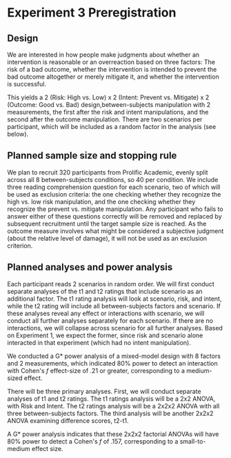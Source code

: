 # Experiment 3 Preregistration


## Design

We are interested in how people make judgments about whether an intervention is reasonable or an overreaction based on three factors: The risk of a bad outcome, whether the intervention is intended to prevent the bad outcome altogether or merely mitigate it, and whether the intervention is successful.

This yields a 2 (Risk: High vs. Low) x 2 (Intent: Prevent vs. Mitigate) x 2 (Outcome: Good vs. Bad) design,between-subjects manipulation with 2 measurements, the first after the risk and intent manipulations, and the second after the outcome manipulation. There are two scenarios per participant, which will be included as a random factor in the analysis (see below).


## Planned sample size and stopping rule

We plan to recruit 320 participants from Prolific Academic, evenly split across all 8 between-subjects conditions, so 40 per condition. We include three reading comprehension question for each scenario, two of which will be used as exclusion criteria: the one checking whether they recognize the high vs. low risk manipulation, and the one checking whether they recognize the prevent vs. mitigate manipulation. Any participant who fails to answer either of these questions correctly will be removed and replaced by subsequent recruitment until the target sample size is reached. As the outcome measure involves what might be considered a subjective judgment (about the relative level of damage), it will not be used as an exclusion criterion.

## Planned analyses and power analysis 

Each participant reads 2 scenarios in random order. We will first conduct separate analyses of the t1 and t2 ratings that include scenario as an additional factor. The t1 rating analysis will look at scenario, risk, and intent, while the t2 rating will include all between-subjects factors and scenario. If these analyses reveal any effect or interactions with scenario, we will conduct all further analyses separately for each scenario. If there are no interactions, we will collapse across scenario for all further analyses. Based on Experiment 1, we expect the former, since risk and scenario alone interacted in that experiment (which had no intent manipulation).

We conducted a G* power analysis of a mixed-model design with 8 factors and 2 measurements, which indicated 80% power to detect an interaction with Cohen's *f* effect-size of .21 or greater, corresponding to a medium-sized effect.

There will be three primary analyses. First, we will conduct separate analyses of t1 and t2 ratings. The t1 ratings analysis will be a 2x2 ANOVA, with Risk and Intent. The t2 ratings analysis will be a 2x2x2 ANOVA with all three between-subjects factors. The third analysis will be another 2x2x2 ANOVA examining difference scores, t2-t1.

A G* power analysis indicates that these 2x2x2 factorial ANOVAs will have 80% power to detect a Cohen's *f* of .157, corresponding to a small-to-medium effect size.